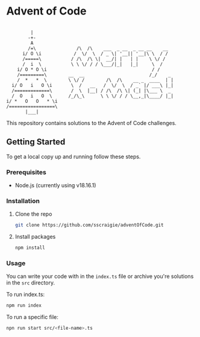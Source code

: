 # Advent of Code
```

         |
        -+-
         A
        /=\               /\  /\    ___  _ __  _ __ __    __
      i/ O \i            /  \/  \  / _ \| '__|| '__|\ \  / /
      /=====\           / /\  /\ \|  __/| |   | |    \ \/ /
      /  i  \           \ \ \/ / / \___/|_|   |_|     \  /
    i/ O * O \i                                       / /
    /=========\        __  __                        /_/    _
    /  *   *  \        \ \/ /        /\  /\    __ _  ____  | |
  i/ O   i   O \i       \  /   __   /  \/  \  / _` |/ ___\ |_|
  /=============\       /  \  |__| / /\  /\ \| (_| |\___ \  _
  /  O   i   O  \      /_/\_\      \ \ \/ / / \__,_|\____/ |_|
i/ *   O   O   * \i
/=================\
       |___|

```
This repository contains solutions to the Advent of Code challenges.

## Getting Started

To get a local copy up and running follow these steps.

### Prerequisites

- Node.js (currently using v18.16.1)

### Installation

1. Clone the repo

   ```sh
   git clone https://github.com/sscraigie/adventOfCode.git
   ```

2. Install packages
   ```sh
   npm install
   ```

### Usage

You can write your code with in the `index.ts` file or archive you're solutions in the `src` directory.

To run index.ts:

```sh
npm run index
```

To run a specific file:

```sh
npn run start src/<file-name>.ts
```
